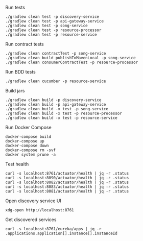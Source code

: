 Run tests
```
./gradlew clean test -p discovery-service
./gradlew clean test -p api-gateway-service
./gradlew clean test -p song-service
./gradlew clean test -p resource-processor
./gradlew clean test -p resource-service
```

Run contract tests
```
./gradlew clean contractTest -p song-service
./gradlew clean build publishToMavenLocal -p song-service
./gradlew clean consumerContractTest -p resource-processor
```

Run BDD tests
```
./gradlew clean cucumber -p resource-service
```

Build jars
```
./gradlew clean build -p discovery-service
./gradlew clean build -p api-gateway-service
./gradlew clean build -x test -p song-service
./gradlew clean build -x test -p resource-processor
./gradlew clean build -x test -p resource-service
```

Run Docker Compose
```
docker-compose build
docker-compose up
docker-compose down
docker-compose rm -svf
docker system prune -a
```

Test health
```
curl -s localhost:8761/actuator/health | jq -r .status
curl -s localhost:8090/actuator/health | jq -r .status
curl -s localhost:8082/actuator/health | jq -r .status
curl -s localhost:8083/actuator/health | jq -r .status
curl -s localhost:8081/actuator/health | jq -r .status
```

Open discovery service UI
```
xdg-open http://localhost:8761
```

Get discovered services
```
curl -s localhost:8761/eureka/apps | jq -r .applications.application[].instance[].instanceId
```

